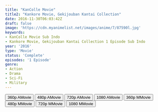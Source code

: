 ```yaml
---
title: "KanColle Movie"
title2: "Kankore Movie, Gekijouban Kantai Collection"
date: 2016-11-30T06:03:42Z
draft: false
image: 'https://cdn.myanimelist.net/images/anime/7/87590l.jpg'
keywords:
- KanColle Movie Sub Indo
- Kankore Movie, Gekijouban Kantai Collection 1 Episode Sub Indo
year: '2016'
type: 'Movie'
status: 'Complete'
episodes: '1 Episode'
genre:
- Action
- Drama
- Sci-Fi
- Military
---
```


<div class="d-g gg-5 gtc-r ai-c">
<button onclick="window.open('?arc=SkkLHG662v_20221028/1/MP4/Kuramanime-KANCOLLE_MOV_BD-360p-Kuso','_blank')">360p AMovie</button>
<button onclick="window.open('?arc=SkkLHG662v_20221028/1/MP4/Kuramanime-KANCOLLE_MOV_BD-480p-Kuso','_blank')">480p AMovie</button>
<button onclick="window.open('?arc=SkkLHG662v_20221028/1/MP4/Kuramanime-KANCOLLE_MOV_BD-720p-Kuso','_blank')">720p AMovie</button>
<button onclick="window.open('?arc=SkkLHG662v_20221028/1/MP4/Kuramanime-KANCOLLE_MOV_BD-1080p-Kuso','_blank')">1080 AMovie</button>
<button onclick="window.open('?bmed=j5s20vdwye3lwg3','_blank')">360p MMovie</button>
<button onclick="window.open('?bmed=g6298rdxakyamw5','_blank')">480p MMovie</button>
<button onclick="window.open('?bmed=o550cznaiag4en4','_blank')">720p MMovie</button>
<button onclick="window.open('?bmed=m8pl6s7q84x1d00','_blank')">1080 MMovie</button>
</div>